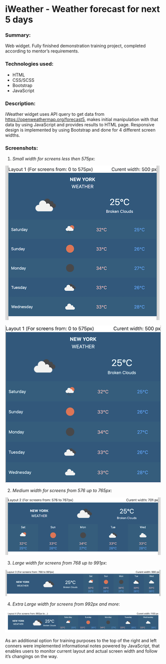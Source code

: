 # iWeather - Weather forecast for next 5 days 
### Summary:
Web widget. Fully finished demonstration training project, completed according to mentor’s requirements.
### Technologies used:
* HTML
* CSS/SCSS
* Bootstrap
* JavaScript
### Description:
iWeather widget uses API query to get data from https://openweathermap.org/forecast5, makes initial manipulation with that data by using JavaScript and provides results to HTML page. Responsive design is implemented by using Bootstrap and done for 4 different screen widths.
### Screenshots:
1.	_Small width for screens less then 575px_:

![Layout 1](/assets/images/L01-500.png)

![Layout 1](/assets/images/L01-800.png)

2. _Medium width for screens from 576 up to 765px_:

![Layout 2](/assets/images/L02-701.png)


3.	_Large width for screens from 768 up to 991px_:

![Layout 3](/assets/images/L03.png)


4.	_Extra Large width for screens from 992px and more_:

![Layout 4](/assets/images/L04.png)

As an additional option for training purposes to the top of the right and left conners were implemented informational notes powered by JavaScript, that enables users to monitor current layout and actual screen width and follow it’s changings on the way. 
